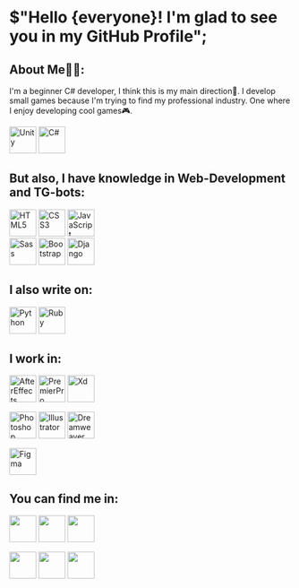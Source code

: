 $"Hello {everyone}! I'm glad to see you in my GitHub Profile";
==========
<h2>About Me👨‍🎓:</h2>
I'm a beginner C# developer, I think this is my main direction🤔.
I develop small games because I'm trying to find my professional industry. One where I enjoy developing cool games🎮.
<p align="left">
<a><img src="https://img.icons8.com/ios-filled/512/unity.png" width="48" height="48" alt="Unity" /></a>
<a><img src="https://raw.githubusercontent.com/danielcranney/readme-generator/main/public/icons/skills/csharp-colored.svg" width="48" height="48" alt="C#" />
</p>
<h2>But also, I have knowledge in Web-Development and TG-bots:</h2>
<p align="left">
<img src="https://raw.githubusercontent.com/danielcranney/readme-generator/main/public/icons/skills/html5-colored.svg" width="48" height="48" alt="HTML5" />
<img src="https://raw.githubusercontent.com/danielcranney/readme-generator/main/public/icons/skills/css3-colored.svg" width="48" height="48" alt="CSS3" />
<img src="https://raw.githubusercontent.com/danielcranney/readme-generator/main/public/icons/skills/javascript-colored.svg" width="48" height="48" alt="JavaScript" />
<br>
<img src="https://raw.githubusercontent.com/danielcranney/readme-generator/main/public/icons/skills/sass-colored.svg" width="48" height="48" alt="Sass" />
<img src="https://raw.githubusercontent.com/danielcranney/readme-generator/main/public/icons/skills/bootstrap-colored.svg" width="48" height="48" alt="Bootstrap" />
<img src="https://raw.githubusercontent.com/danielcranney/readme-generator/main/public/icons/skills/django-colored.svg" width="48" height="48" alt="Django" />
</p>
<h2>I also write on:</h2>
<p align="left">
<img src="https://raw.githubusercontent.com/danielcranney/readme-generator/main/public/icons/skills/python-colored.svg" width="48" height="48" alt="Python" />
<img src="https://raw.githubusercontent.com/danielcranney/readme-generator/main/public/icons/skills/ruby-colored.svg" width="48" height="48" alt="Ruby" />
</p>
<h2>I work in:</h2>
<p align="left">
<img src="https://img.icons8.com/fluency/512/adobe-after-effects.png" width="48" height="48" alt="AfterEffects" />
<img src="https://img.icons8.com/fluency/512/adobe-premiere-pro.png" width="48" height="48" alt="PremierPro" />
<img src="https://img.icons8.com/fluency/512/adobe-xd.png" width="48" height="48" alt="Xd" />
</p>
<p align="left">
<img src="https://img.icons8.com/fluency/512/adobe-photoshop.png" width="48" height="48" alt="Photoshop" />
<img src="https://img.icons8.com/fluency/512/adobe-illustrator.png" width="48" height="48" alt="Illustrator" />
<img src="https://img.icons8.com/fluency/512/adobe-dreamweaver.png" width="48" height="48" alt="Dreamweaver" />
</p>
<img src="https://raw.githubusercontent.com/danielcranney/readme-generator/main/public/icons/skills/figma-colored.svg" width="48" height="48" alt="Figma" />
<h2>You can find me in:</h2>
<p align="left"> 
<a href="https://discord.com/users/xanauinn#0315" target="_blank" rel="noreferrer"><img src="https://raw.githubusercontent.com/danielcranney/readme-generator/main/public/icons/socials/discord.svg" width="48" height="48" /></a> 
<a href="https://www.github.com/xanauin" target="_blank" rel="noreferrer"><img src="https://raw.githubusercontent.com/danielcranney/readme-generator/main/public/icons/socials/github.svg" width="48" height="48" /></a> 
<a href="https://www.youtube.com/c/UC9E-vW5dq2f2UQS3m22ssTA" target="_blank" rel="noreferrer"><img src="https://raw.githubusercontent.com/danielcranney/readme-generator/main/public/icons/socials/youtube.svg" width="48" height="48" /></a>
</p>
<p align="left"> 
<a href="https://www.twitch.tv/xanauin" target="_blank" rel="noreferrer"><img src="https://raw.githubusercontent.com/danielcranney/readme-generator/main/public/icons/socials/twitch.svg" width="48" height="48" /></a>
<img src="https://img.icons8.com/fluency/512/behance.png" width="48" height="48" />
<a href="[https://t.me/xanauinn](mailto:https://t.me/xanauinn)" target="_blank" rel="noreferrer"><img src="https://img.icons8.com/fluency/512/telegram-app.png" width="48" height="48" /></a>
</p>
